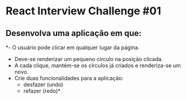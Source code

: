 # React Interview Challenge #01

## Desenvolva uma aplicação em que:

\*- O usuário pode clicar em qualquer lugar da página.

- Deve-se renderizar um pequeno círculo na posição clicada.
- A cada clique, mantém-se os círculos já criados e renderiza-se um novo.
- Crie duas funcionalidades para a aplicação:
  - desfazer (undo)
  - refazer (redo)\*
